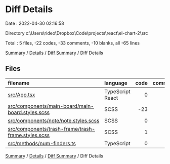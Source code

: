 # Diff Details

Date : 2022-04-30 02:16:58

Directory c:\Users\rideo\Dropbox\Code\projects\react\el-chart-2\src

Total : 5 files,  -22 codes, -33 comments, -10 blanks, all -65 lines

[Summary](results.md) / [Details](details.md) / [Diff Summary](diff.md) / Diff Details

## Files
| filename | language | code | comment | blank | total |
| :--- | :--- | ---: | ---: | ---: | ---: |
| [src/App.tsx](/src/App.tsx) | TypeScript React | 0 | -4 | 0 | -4 |
| [src/components/main-board/main-board.styles.scss](/src/components/main-board/main-board.styles.scss) | SCSS | -23 | -13 | -11 | -47 |
| [src/components/note/note.styles.scss](/src/components/note/note.styles.scss) | SCSS | 0 | -17 | -3 | -20 |
| [src/components/trash-frame/trash-frame.styles.scss](/src/components/trash-frame/trash-frame.styles.scss) | SCSS | 1 | 0 | 2 | 3 |
| [src/methods/num-finders.ts](/src/methods/num-finders.ts) | TypeScript | 0 | 1 | 2 | 3 |

[Summary](results.md) / [Details](details.md) / [Diff Summary](diff.md) / Diff Details